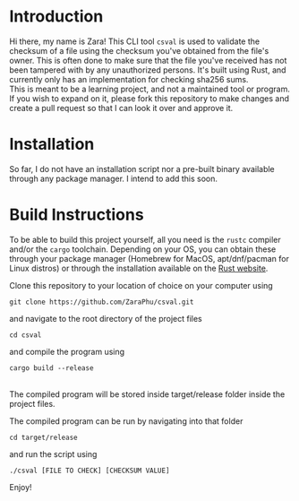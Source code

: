 # Introduction
Hi there, my name is Zara! This CLI tool ```csval``` is used to validate the checksum of a file using the checksum you've obtained from the file's owner. This is often done to make sure that the file you've received has not been tampered with by any unauthorized persons. It's built using Rust, and currently only has an implementation for checking sha256 sums.
 \
This is meant to be a learning project, and not a maintained tool or program. If you wish to expand on it, please fork this repository to make changes and create a pull request so that I can look it over and approve it.

# Installation
So far, I do not have an installation script nor a pre-built binary available through any package manager. I intend to add this soon.

# Build Instructions
To be able to build this project yourself, all you need is the ```rustc``` compiler and/or the ```cargo``` toolchain. Depending on your OS, you can obtain these through your package manager (Homebrew for MacOS, apt/dnf/pacman for Linux distros) or through the installation available on the [Rust website](https://www.rust-lang.org/). 

Clone this repository to your location of choice on your computer using 
```
git clone https://github.com/ZaraPhu/csval.git
```
and navigate to the root directory of the project files
```
cd csval
```
and compile the program using
```
cargo build --release
```
 \
The compiled program will be stored inside target/release folder inside the project files.

The compiled program can be run by navigating into that folder
```
cd target/release
```
and run the script using
```
./csval [FILE TO CHECK] [CHECKSUM VALUE]
```
Enjoy!
